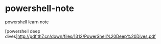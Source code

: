 # powershell-note
powershell learn note

[powershell deep dives]http://pdf.th7.cn/down/files/1312/PowerShell%20Deep%20Dives.pdf